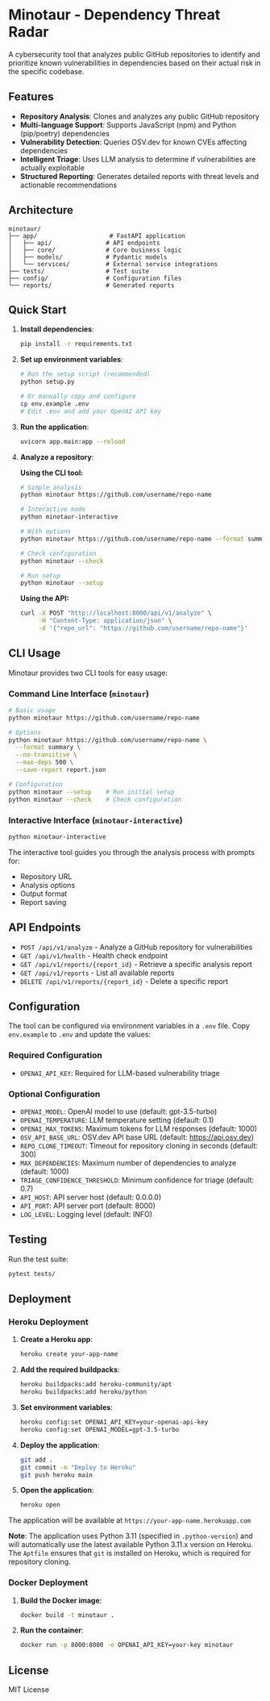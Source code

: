 # Minotaur - Dependency Threat Radar

A cybersecurity tool that analyzes public GitHub repositories to identify and prioritize known vulnerabilities in dependencies based on their actual risk in the specific codebase.

## Features

- **Repository Analysis**: Clones and analyzes any public GitHub repository
- **Multi-language Support**: Supports JavaScript (npm) and Python (pip/poetry) dependencies
- **Vulnerability Detection**: Queries OSV.dev for known CVEs affecting dependencies
- **Intelligent Triage**: Uses LLM analysis to determine if vulnerabilities are actually exploitable
- **Structured Reporting**: Generates detailed reports with threat levels and actionable recommendations

## Architecture

```
minotaur/
├── app/                    # FastAPI application
│   ├── api/               # API endpoints
│   ├── core/              # Core business logic
│   ├── models/            # Pydantic models
│   └── services/          # External service integrations
├── tests/                 # Test suite
├── config/                # Configuration files
└── reports/               # Generated reports
```

## Quick Start

1. **Install dependencies**:

   ```bash
   pip install -r requirements.txt
   ```

2. **Set up environment variables**:

   ```bash
   # Run the setup script (recommended)
   python setup.py

   # Or manually copy and configure
   cp env.example .env
   # Edit .env and add your OpenAI API key
   ```

3. **Run the application**:

   ```bash
   uvicorn app.main:app --reload
   ```

4. **Analyze a repository**:

   **Using the CLI tool:**

   ```bash
   # Simple analysis
   python minotaur https://github.com/username/repo-name

   # Interactive mode
   python minotaur-interactive

   # With options
   python minotaur https://github.com/username/repo-name --format summary --save-report report.json

   # Check configuration
   python minotaur --check

   # Run setup
   python minotaur --setup
   ```

   **Using the API:**

   ```bash
   curl -X POST "http://localhost:8000/api/v1/analyze" \
        -H "Content-Type: application/json" \
        -d '{"repo_url": "https://github.com/username/repo-name"}'
   ```

## CLI Usage

Minotaur provides two CLI tools for easy usage:

### Command Line Interface (`minotaur`)

```bash
# Basic usage
python minotaur https://github.com/username/repo-name

# Options
python minotaur https://github.com/username/repo-name \
  --format summary \
  --no-transitive \
  --max-deps 500 \
  --save-report report.json

# Configuration
python minotaur --setup    # Run initial setup
python minotaur --check    # Check configuration
```

### Interactive Interface (`minotaur-interactive`)

```bash
python minotaur-interactive
```

The interactive tool guides you through the analysis process with prompts for:

- Repository URL
- Analysis options
- Output format
- Report saving

## API Endpoints

- `POST /api/v1/analyze` - Analyze a GitHub repository for vulnerabilities
- `GET /api/v1/health` - Health check endpoint
- `GET /api/v1/reports/{report_id}` - Retrieve a specific analysis report
- `GET /api/v1/reports` - List all available reports
- `DELETE /api/v1/reports/{report_id}` - Delete a specific report

## Configuration

The tool can be configured via environment variables in a `.env` file. Copy `env.example` to `.env` and update the values:

### Required Configuration

- `OPENAI_API_KEY`: Required for LLM-based vulnerability triage

### Optional Configuration

- `OPENAI_MODEL`: OpenAI model to use (default: gpt-3.5-turbo)
- `OPENAI_TEMPERATURE`: LLM temperature setting (default: 0.1)
- `OPENAI_MAX_TOKENS`: Maximum tokens for LLM responses (default: 1000)
- `OSV_API_BASE_URL`: OSV.dev API base URL (default: https://api.osv.dev)
- `REPO_CLONE_TIMEOUT`: Timeout for repository cloning in seconds (default: 300)
- `MAX_DEPENDENCIES`: Maximum number of dependencies to analyze (default: 1000)
- `TRIAGE_CONFIDENCE_THRESHOLD`: Minimum confidence for triage (default: 0.7)
- `API_HOST`: API server host (default: 0.0.0.0)
- `API_PORT`: API server port (default: 8000)
- `LOG_LEVEL`: Logging level (default: INFO)

## Testing

Run the test suite:

```bash
pytest tests/
```

## Deployment

### Heroku Deployment

1. **Create a Heroku app**:

   ```bash
   heroku create your-app-name
   ```

2. **Add the required buildpacks**:

   ```bash
   heroku buildpacks:add heroku-community/apt
   heroku buildpacks:add heroku/python
   ```

3. **Set environment variables**:

   ```bash
   heroku config:set OPENAI_API_KEY=your-openai-api-key
   heroku config:set OPENAI_MODEL=gpt-3.5-turbo
   ```

4. **Deploy the application**:

   ```bash
   git add .
   git commit -m "Deploy to Heroku"
   git push heroku main
   ```

5. **Open the application**:

   ```bash
   heroku open
   ```

The application will be available at `https://your-app-name.herokuapp.com`

**Note**: The application uses Python 3.11 (specified in `.python-version`) and will automatically use the latest available Python 3.11.x version on Heroku. The `Aptfile` ensures that `git` is installed on Heroku, which is required for repository cloning.

### Docker Deployment

1. **Build the Docker image**:

   ```bash
   docker build -t minotaur .
   ```

2. **Run the container**:

   ```bash
   docker run -p 8000:8000 -e OPENAI_API_KEY=your-key minotaur
   ```

## License

MIT License
